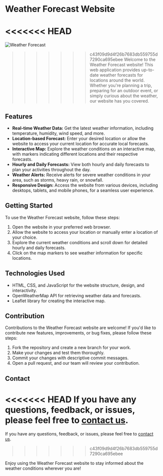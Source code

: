 # Weather Forecast Website

<<<<<<< HEAD
=======
![Weather Forecast](screenshot.png)

>>>>>>> c43f09d9d4f26b7683db559755d7290ca695ebee
Welcome to the Weather Forecast website! This web application provides up-to-date weather forecasts for locations around the world. Whether you're planning a trip, preparing for an outdoor event, or simply curious about the weather, our website has you covered.

## Features

- **Real-time Weather Data:** Get the latest weather information, including temperature, humidity, wind speed, and more.
- **Location-based Forecast:** Enter your desired location or allow the website to access your current location for accurate local forecasts.
- **Interactive Map:** Explore the weather conditions on an interactive map, with markers indicating different locations and their respective forecasts.
- **Hourly and Daily Forecasts:** View both hourly and daily forecasts to plan your activities throughout the day.
- **Weather Alerts:** Receive alerts for severe weather conditions in your area, such as storms, heavy rain, or snowfall.
- **Responsive Design:** Access the website from various devices, including desktops, tablets, and mobile phones, for a seamless user experience.

## Getting Started

To use the Weather Forecast website, follow these steps:

1. Open the website in your preferred web browser.
2. Allow the website to access your location or manually enter a location of your choice.
3. Explore the current weather conditions and scroll down for detailed hourly and daily forecasts.
4. Click on the map markers to see weather information for specific locations.

## Technologies Used

- HTML, CSS, and JavaScript for the website structure, design, and interactivity.
- OpenWeatherMap API for retrieving weather data and forecasts.
- Leaflet library for creating the interactive map.

## Contribution

Contributions to the Weather Forecast website are welcome! If you'd like to contribute new features, improvements, or bug fixes, please follow these steps:

1. Fork the repository and create a new branch for your work.
2. Make your changes and test them thoroughly.
3. Commit your changes with descriptive commit messages.
4. Open a pull request, and our team will review your contribution.

## Contact

<<<<<<< HEAD
If you have any questions, feedback, or issues, please feel free to [contact us](nassirmohamed797@gmail.com).
=======
If you have any questions, feedback, or issues, please feel free to [contact us](mailto:weather@example.com).
>>>>>>> c43f09d9d4f26b7683db559755d7290ca695ebee

Enjoy using the Weather Forecast website to stay informed about the weather conditions wherever you are!
